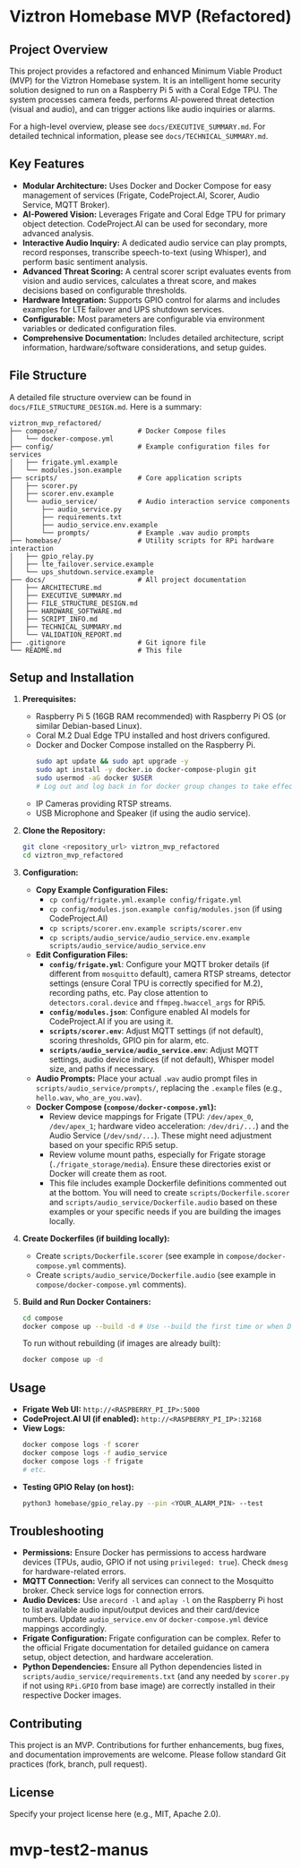 # Viztron Homebase MVP (Refactored)

## Project Overview

This project provides a refactored and enhanced Minimum Viable Product (MVP) for the Viztron Homebase system. It is an intelligent home security solution designed to run on a Raspberry Pi 5 with a Coral Edge TPU. The system processes camera feeds, performs AI-powered threat detection (visual and audio), and can trigger actions like audio inquiries or alarms.

For a high-level overview, please see `docs/EXECUTIVE_SUMMARY.md`.
For detailed technical information, please see `docs/TECHNICAL_SUMMARY.md`.

## Key Features

*   **Modular Architecture:** Uses Docker and Docker Compose for easy management of services (Frigate, CodeProject.AI, Scorer, Audio Service, MQTT Broker).
*   **AI-Powered Vision:** Leverages Frigate and Coral Edge TPU for primary object detection. CodeProject.AI can be used for secondary, more advanced analysis.
*   **Interactive Audio Inquiry:** A dedicated audio service can play prompts, record responses, transcribe speech-to-text (using Whisper), and perform basic sentiment analysis.
*   **Advanced Threat Scoring:** A central scorer script evaluates events from vision and audio services, calculates a threat score, and makes decisions based on configurable thresholds.
*   **Hardware Integration:** Supports GPIO control for alarms and includes examples for LTE failover and UPS shutdown services.
*   **Configurable:** Most parameters are configurable via environment variables or dedicated configuration files.
*   **Comprehensive Documentation:** Includes detailed architecture, script information, hardware/software considerations, and setup guides.

## File Structure

A detailed file structure overview can be found in `docs/FILE_STRUCTURE_DESIGN.md`. Here is a summary:

```
viztron_mvp_refactored/
├── compose/                    # Docker Compose files
│   └── docker-compose.yml
├── config/                     # Example configuration files for services
│   ├── frigate.yml.example
│   └── modules.json.example
├── scripts/                    # Core application scripts
│   ├── scorer.py
│   ├── scorer.env.example
│   └── audio_service/          # Audio interaction service components
│       ├── audio_service.py
│       ├── requirements.txt
│       ├── audio_service.env.example
│       └── prompts/            # Example .wav audio prompts
├── homebase/                   # Utility scripts for RPi hardware interaction
│   ├── gpio_relay.py
│   ├── lte_failover.service.example
│   └── ups_shutdown.service.example
├── docs/                       # All project documentation
│   ├── ARCHITECTURE.md
│   ├── EXECUTIVE_SUMMARY.md
│   ├── FILE_STRUCTURE_DESIGN.md
│   ├── HARDWARE_SOFTWARE.md
│   ├── SCRIPT_INFO.md
│   ├── TECHNICAL_SUMMARY.md
│   └── VALIDATION_REPORT.md
├── .gitignore                  # Git ignore file
└── README.md                   # This file
```

## Setup and Installation

1.  **Prerequisites:**
    *   Raspberry Pi 5 (16GB RAM recommended) with Raspberry Pi OS (or similar Debian-based Linux).
    *   Coral M.2 Dual Edge TPU installed and host drivers configured.
    *   Docker and Docker Compose installed on the Raspberry Pi.
        ```bash
        sudo apt update && sudo apt upgrade -y
        sudo apt install -y docker.io docker-compose-plugin git
        sudo usermod -aG docker $USER
        # Log out and log back in for docker group changes to take effect, or use newgrp docker
        ```
    *   IP Cameras providing RTSP streams.
    *   USB Microphone and Speaker (if using the audio service).

2.  **Clone the Repository:**
    ```bash
    git clone <repository_url> viztron_mvp_refactored
    cd viztron_mvp_refactored
    ```

3.  **Configuration:**
    *   **Copy Example Configuration Files:**
        *   `cp config/frigate.yml.example config/frigate.yml`
        *   `cp config/modules.json.example config/modules.json` (if using CodeProject.AI)
        *   `cp scripts/scorer.env.example scripts/scorer.env`
        *   `cp scripts/audio_service/audio_service.env.example scripts/audio_service/audio_service.env`
    *   **Edit Configuration Files:**
        *   **`config/frigate.yml`**: Configure your MQTT broker details (if different from `mosquitto` default), camera RTSP streams, detector settings (ensure Coral TPU is correctly specified for M.2), recording paths, etc. Pay close attention to `detectors.coral.device` and `ffmpeg.hwaccel_args` for RPi5.
        *   **`config/modules.json`**: Configure enabled AI models for CodeProject.AI if you are using it.
        *   **`scripts/scorer.env`**: Adjust MQTT settings (if not default), scoring thresholds, GPIO pin for alarm, etc.
        *   **`scripts/audio_service/audio_service.env`**: Adjust MQTT settings, audio device indices (if not default), Whisper model size, and paths if necessary.
    *   **Audio Prompts:** Place your actual `.wav` audio prompt files in `scripts/audio_service/prompts/`, replacing the `.example` files (e.g., `hello.wav`, `who_are_you.wav`).
    *   **Docker Compose (`compose/docker-compose.yml`):**
        *   Review device mappings for Frigate (TPU: `/dev/apex_0`, `/dev/apex_1`; hardware video acceleration: `/dev/dri/...`) and the Audio Service (`/dev/snd/...`). These might need adjustment based on your specific RPi5 setup.
        *   Review volume mount paths, especially for Frigate storage (`./frigate_storage/media`). Ensure these directories exist or Docker will create them as root.
        *   This file includes example Dockerfile definitions commented out at the bottom. You will need to create `scripts/Dockerfile.scorer` and `scripts/audio_service/Dockerfile.audio` based on these examples or your specific needs if you are building the images locally.

4.  **Create Dockerfiles (if building locally):**
    *   Create `scripts/Dockerfile.scorer` (see example in `compose/docker-compose.yml` comments).
    *   Create `scripts/audio_service/Dockerfile.audio` (see example in `compose/docker-compose.yml` comments).

5.  **Build and Run Docker Containers:**
    ```bash
    cd compose
    docker compose up --build -d # Use --build the first time or when Dockerfiles change
    ```
    To run without rebuilding (if images are already built):
    ```bash
    docker compose up -d
    ```

## Usage

*   **Frigate Web UI:** `http://<RASPBERRY_PI_IP>:5000`
*   **CodeProject.AI UI (if enabled):** `http://<RASPBERRY_PI_IP>:32168`
*   **View Logs:**
    ```bash
    docker compose logs -f scorer
    docker compose logs -f audio_service
    docker compose logs -f frigate
    # etc.
    ```
*   **Testing GPIO Relay (on host):**
    ```bash
    python3 homebase/gpio_relay.py --pin <YOUR_ALARM_PIN> --test
    ```

## Troubleshooting

*   **Permissions:** Ensure Docker has permissions to access hardware devices (TPUs, audio, GPIO if not using `privileged: true`). Check `dmesg` for hardware-related errors.
*   **MQTT Connection:** Verify all services can connect to the Mosquitto broker. Check service logs for connection errors.
*   **Audio Devices:** Use `arecord -l` and `aplay -l` on the Raspberry Pi host to list available audio input/output devices and their card/device numbers. Update `audio_service.env` or `docker-compose.yml` device mappings accordingly.
*   **Frigate Configuration:** Frigate configuration can be complex. Refer to the official Frigate documentation for detailed guidance on camera setup, object detection, and hardware acceleration.
*   **Python Dependencies:** Ensure all Python dependencies listed in `scripts/audio_service/requirements.txt` (and any needed by `scorer.py` if not using `RPi.GPIO` from base image) are correctly installed in their respective Docker images.

## Contributing

This project is an MVP. Contributions for further enhancements, bug fixes, and documentation improvements are welcome. Please follow standard Git practices (fork, branch, pull request).

## License

Specify your project license here (e.g., MIT, Apache 2.0).

# mvp-test2-manus
